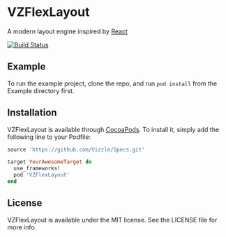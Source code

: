 # VZFlexLayout

A modern layout engine inspired by [React](https://github.com/facebook/react)

[![Build Status](https://travis-ci.org/Vizzle/VZFlexLayout.svg?branch=master)](https://travis-ci.org/Vizzle/VZFlexLayout)

## Example

To run the example project, clone the repo, and run `pod install` from the Example directory first.

## Installation

VZFlexLayout is available through [CocoaPods](http://cocoapods.org). To install
it, simply add the following line to your Podfile:

```ruby
source 'https://github.com/Vizzle/Specs.git'

target YourAwesomeTarget do
  use_frameworks!
  pod 'VZFlexLayout'
end
```

## License

VZFlexLayout is available under the MIT license. See the LICENSE file for more info.
